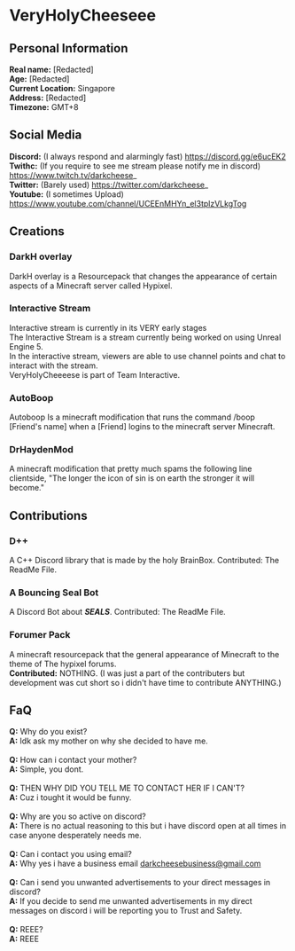 # VeryHolyCheeseee
## Personal Information
**Real name:** [Redacted]\
**Age:** [Redacted]\
**Current Location:** Singapore\
**Address:** [Redacted]\
**Timezone:** GMT+8
## Social Media
**Discord:** (I always respond and alarmingly fast) https://discord.gg/e6ucEK2 \
**Twithc:** (If you require to see me stream please notify me in discord) https://www.twitch.tv/darkcheese_ \
**Twitter:** (Barely used) https://twitter.com/darkcheese_ \
**Youtube:** (I sometimes Upload) https://www.youtube.com/channel/UCEEnMHYn_el3tplzVLkgTog
## Creations
### DarkH overlay
DarkH overlay is a Resourcepack that changes the appearance of certain aspects of a Minecraft server called Hypixel.
### Interactive Stream
Interactive stream is currently in its VERY early stages\
The Interactive Stream is a stream currently being worked on using Unreal Engine 5.\
In the interactive stream, viewers are able to use channel points and chat to interact with the stream.\
VeryHolyCheeeese is part of Team Interactive.
### AutoBoop
Autoboop Is a minecraft modification that runs the command /boop [Friend's name] when a [Friend] logins to the minecraft server Minecraft.
### DrHaydenMod
A minecraft modification that pretty much spams the following line clientside, "The longer the icon of sin is on earth the stronger it will become."
## Contributions
### D++
A C++ Discord library that is made by the holy BrainBox.
Contributed: The ReadMe File.
### A Bouncing Seal Bot
A Discord Bot about ***SEALS***.
Contributed: The ReadMe File.
### Forumer Pack
A minecraft resourcepack that the general appearance of Minecraft to the theme of The hypixel forums.\
**Contributed:** NOTHING. (I was just a part of the contributers but development was cut short so i didn't have time to contribute ANYTHING.)
## FaQ
**Q:** Why do you exist?\
**A:** Idk ask my mother on why she decided to have me.\
\
**Q:** How can i contact your mother?\
**A:** Simple, you dont.\
\
**Q:** THEN WHY DID YOU TELL ME TO CONTACT HER IF I CAN'T?\
**A:** Cuz i tought it would be funny.\
\
**Q:** Why are you so active on discord?\
**A:** There is no actual reasoning to this but i have discord open at all times in case anyone desperately needs me.\
\
**Q:** Can i contact you using email?\
**A:** Why yes i have a business email darkcheesebusiness@gmail.com\
\
**Q:** Can i send you unwanted advertisements to your direct messages in discord?\
**A:** If you decide to send me unwanted advertisements in my direct messages on discord i will be reporting you to Trust and Safety.\
\
**Q:** REEE?\
**A:** REEE
